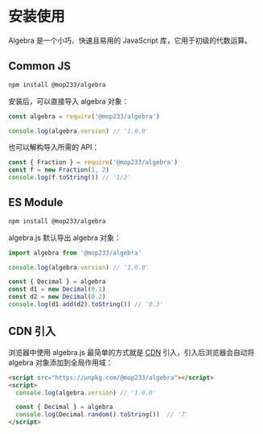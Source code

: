 # 安装使用

Algebra 是一个小巧、快速且易用的 JavaScript 库，它用于初级的代数运算。

## Common JS

```sh
npm install @mop233/algebra
```

安装后，可以直接导入 algebra 对象：

```js
const algebra = require('@mop233/algebra')

console.log(algebra.version) // '1.0.0'
```

也可以解构导入所需的 API：

```js
const { Fraction } = require('@mop233/algebra')
const f = new Fraction(1, 2)
console.log(f.toString()) // '1/2'
```

## ES Module

```sh
npm install @mop233/algebra
```

algebra.js 默认导出 algebra 对象：

```js
import algebra from '@mop233/algebra'

console.log(algebra.version) // '1.0.0'

const { Decimal } = algebra
const d1 = new Decimal(0.1)
const d2 = new Decimal(0.2)
console.log(d1.add(d2).toString()) // '0.3'
```

## CDN 引入

浏览器中使用 algebra.js 最简单的方式就是 [CDN](https://unpkg.com/@mop233/algebra) 引入，引入后浏览器会自动将 algebra 对象添加到全局作用域：

```html
<script src="https://unpkg.com/@mop233/algebra"></script>
<script>
  console.log(algebra.version) // '1.0.0'

  const { Decimal } = algebra
  console.log(Decimal.random().toString())  // '7'
</script>
```
